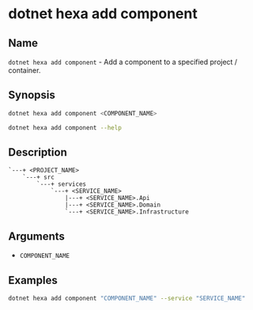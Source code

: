 # dotnet hexa add component

## Name

`dotnet hexa add component` - Add a component to a specified project / container.

## Synopsis

```bash
dotnet hexa add component <COMPONENT_NAME>

dotnet hexa add component --help
```

## Description

```
`---+ <PROJECT_NAME>
    `---+ src
        `---+ services
            `---+ <SERVICE_NAME>
                |---+ <SERVICE_NAME>.Api
                |---+ <SERVICE_NAME>.Domain
                `---+ <SERVICE_NAME>.Infrastructure
```

## Arguments

- `COMPONENT_NAME`

## Examples

```bash
dotnet hexa add component "COMPONENT_NAME" --service "SERVICE_NAME"
```
